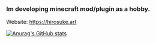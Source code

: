 ### Im developing minecraft mod/plugin as a hobby.
Website: https://hirosuke.art

[![Anurag's GitHub stats](https://github-readme-stats.vercel.app/api?username=Hirosukee)](https://github.com/anuraghazra/github-readme-stats)
